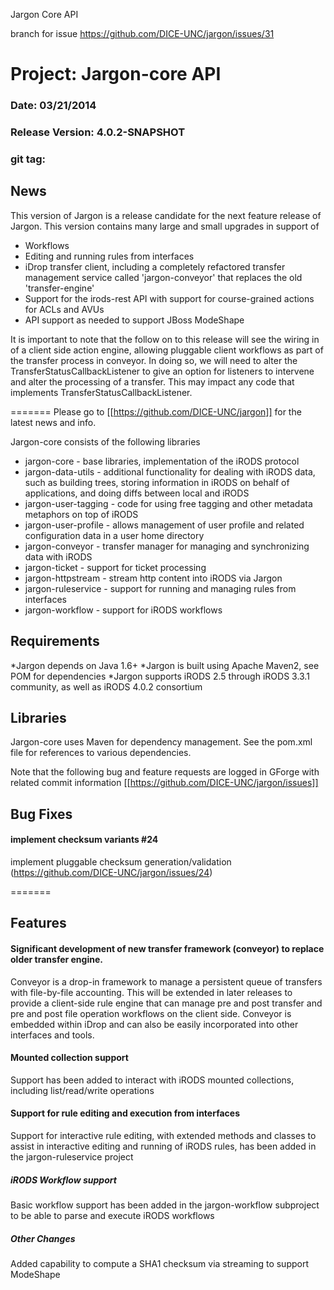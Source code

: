 
Jargon Core API


branch for issue https://github.com/DICE-UNC/jargon/issues/31

# Project: Jargon-core API
### Date: 03/21/2014
### Release Version: 4.0.2-SNAPSHOT
### git tag: 

## News

This version of Jargon is a release candidate for the next feature release of Jargon. This version contains many large and small upgrades in support of 

* Workflows
* Editing and running rules from interfaces
* iDrop transfer client, including a completely refactored transfer management service called 'jargon-conveyor' that replaces the old 'transfer-engine'
* Support for the irods-rest API with support for course-grained actions for ACLs and AVUs
* API support as needed to support JBoss ModeShape

It is important to note that the follow on to this release will see the wiring in of a client side action engine, allowing pluggable client workflows as
part of the transfer process in conveyor.  In doing so, we will need to alter the TransferStatusCallbackListener to give an option for listeners to intervene and
alter the processing of a transfer.  This may impact any code that implements TransferStatusCallbackListener.

=======
Please go to [[https://github.com/DICE-UNC/jargon]] for the latest news and info.

Jargon-core consists of the following libraries

* jargon-core - base libraries, implementation of the iRODS protocol
* jargon-data-utils - additional functionality for dealing with iRODS data, such as building trees, storing information in iRODS on behalf of applications, and doing diffs between local and iRODS
* jargon-user-tagging - code for using free tagging and other metadata metaphors on top of iRODS
* jargon-user-profile - allows management of user profile and related configuration data in a user home directory
* jargon-conveyor - transfer manager for managing and synchronizing data with iRODS
* jargon-ticket - support for ticket processing
* jargon-httpstream - stream http content into iRODS via Jargon
* jargon-ruleservice - support for running and managing rules from interfaces
* jargon-workflow - support for iRODS workflows

## Requirements

*Jargon depends on Java 1.6+
*Jargon is built using Apache Maven2, see POM for dependencies
*Jargon supports iRODS 2.5 through iRODS 3.3.1 community, as well as iRODS 4.0.2 consortium

## Libraries

Jargon-core uses Maven for dependency management.  See the pom.xml file for references to various dependencies.

Note that the following bug and feature requests are logged in GForge with related commit information [[https://github.com/DICE-UNC/jargon/issues]]

## Bug Fixes

#### implement checksum variants #24

implement pluggable checksum generation/validation (https://github.com/DICE-UNC/jargon/issues/24)

=======
## Features

#### Significant development of new transfer framework (conveyor) to replace older transfer engine.

Conveyor is a drop-in framework to manage a persistent queue of transfers with file-by-file accounting. This will be extended in later releases to provide a client-side rule
engine that can manage pre and post transfer and pre and post file operation workflows on the client side.  Conveyor is embedded within iDrop and can also be easily incorporated
into other interfaces and tools.

#### Mounted collection support

Support has been added to interact with iRODS mounted collections, including list/read/write operations

#### Support for rule editing and execution from interfaces

Support for interactive rule editing, with extended methods and classes to assist in interactive editing and running of iRODS rules, has been added
in the jargon-ruleservice project

##### iRODS Workflow support

Basic workflow support has been added in the jargon-workflow subproject to be able to parse and execute iRODS workflows

##### Other Changes

Added capability to compute a SHA1 checksum via streaming to support ModeShape

